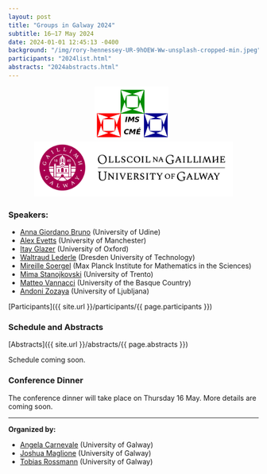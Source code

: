 ```yaml
---
layout: post
title: "Groups in Galway 2024"
subtitle: 16–17 May 2024
date: 2024-01-01 12:45:13 -0400
background: "/img/rory-hennessey-UR-9hOEW-Ww-unsplash-cropped-min.jpeg"
participants: "2024list.html"
abstracts: "2024abstracts.html"
---
```


<center><p>
    <a href="https://irishmathsoc.org/"><img width="150" src="/img/ims-2t.png"/></a>
    &nbsp;
    <a href="https://www.universityofgalway.ie/registrar/"><img width="400" src="/img/University_Of_Galway_Logo__Positive_Landscape_RGB.png"/></a>
</p></center>


### Speakers: 

- [Anna Giordano Bruno](https://users.dimi.uniud.it/~anna.giordanobruno/index.html) (University of Udine)
- [Alex Evetts](https://sites.google.com/view/aevetts/home) (University of Manchester)
- [Itay Glazer](https://sites.google.com/view/itay-glazer) (University of Oxford)
- [Waltraud Lederle](https://perso.uclouvain.be/waltraud.lederle/) (Dresden University of Technology)
- [Mireille Soergel](https://soergelm.github.io/) (Max Planck Institute for Mathematics in the Sciences)
- [Mima Stanojkovski](https://mima.maths.unitn.it/) (University of Trento)
- [Matteo Vannacci](https://sites.google.com/view/matteovannacci/home) (University of the Basque Country)
- [Andoni Zozaya](https://sites.google.com/view/andonizozaya/orrialdea) (University of Ljubljana)

[Participants]({{ site.url }}/participants/{{ page.participants }})


### Schedule and Abstracts

[Abstracts]({{ site.url }}/abstracts/{{ page.abstracts }})

Schedule coming soon.

### Conference Dinner 

The conference dinner will take place on Thursday 16 May. More details are coming soon.

---

**Organized by:**
- [Angela Carnevale](https://angelacarnevale.github.io/) (University of Galway)
- [Joshua Maglione](https://joshmaglione.com) (University of Galway)
- [Tobias Rossmann](https://torossmann.github.io/) (University of Galway)